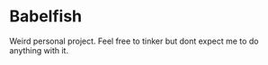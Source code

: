 # Babelfish

Weird personal project. Feel free to tinker but dont expect me to do anything with it.
